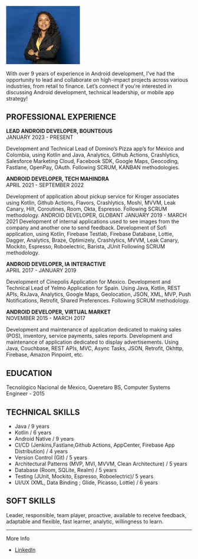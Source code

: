 

<img src="images/profile.JPG" width="200" >

With over 9 years of experience in Android development, I’ve had the opportunity to lead and collaborate on high-impact projects across various industries, from retail to finance.
Let’s connect if you're interested in discussing Android development, technical leadership, or mobile app strategy!


<h2>PROFESSIONAL EXPERIENCE</h2>

<b>LEAD ANDROID DEVELOPER, BOUNTEOUS</b>  
JANUARY 2023 - PRESENT

Development and Technical Lead of Domino’s Pizza app’s for Mexico and Colombia, using Kotlin and Java, Analytics, Github Actions, Crashlytics, Salesforce Marketing Cloud, Facebook SDK, Google Maps, Geocoding, Fastlane, OpenPay, OAuth.
Following SCRUM, KANBAN methodologies.

<b>ANDROID DEVELOPER, TECH MAHINDRA</b>  
APRIL 2021 - SEPTEMBER 2022

Development of application about pickup service for Kroger associates using Kotlin, Github Actions, Flavors, Crashlytics, Moshi, MVVM, Leak Canary, Hilt, Coroutines, Room, Okta, Espresso.
Following SCRUM methodology.
ANDROID DEVELOPER, GLOBANT JANUARY 2019 - MARCH 2021
Development of internal applications used to see images from the company and another one to send feedback.
Development of Sofi application, using Kotlin, Firebase Testlab, Firebase Database, Lottie, Dagger, Analytics, Braze, Optimizely, Crashlytics, MVVM, Leak Canary, Mockito, Espresso, Roboelectric, Barista, JUnit
Following SCRUM methodology.

<b>ANDROID DEVELOPER, IA INTERACTIVE</b>  
APRIL 2017 - JANUARY 2019

Development of Cinepolis Application for Mexico.
Development and Technical Lead of Yelmo Application for Spain.
Using Java, Kotlin, REST APIs, RxJava, Analytics, Google Maps, Geolocation, JSON, XML, MVP, Push Notifications, Retrofit, Shared Preferences.
Following SCRUM methodology.

<b>ANDROID DEVELOPER, VIRTUAL MARKET</b>  
NOVEMBER 2015 - MARCH 2017

Development and maintenance of application dedicated to making sales (POS), inventory, service payments, sales reports.
Development and maintenance of application dedicated to display advertisements.
Using Java, Couchbase, REST APIs, MVC, Async Tasks, JSON, Retrofit, Okhttp, Firebase, Amazon Pinpoint, etc.

<h2>EDUCATION</h2>  
Tecnológico Nacional de Mexico, Queretaro BS, Computer Systems Engineer - 2015


<h2>TECHNICAL SKILLS</h2>

- Java / 9 years
- Kotlin / 6 years
- Android Native / 9 years
- CI/CD (Jenkins,Fastlane,Github Actions, AppCenter, Firebase App Distribution) / 4 years
- Version Control (Git) / 5 years
- Architectural Patterns (MVP, MVI, MVVM, Clean Architecture) / 5 years
- Database (Room, SQLite, Realm) / 5 years
- Testing (JUnit, Mockito, Espresso, Roboelectric)/ 5 years
- UI/UX (XML, Data Binding ; Glide, Picasso, Lottie) / 6 years


<h2>SOFT SKILLS</h2>
Leader, responsible, team player, proactive, available to receive feedback, adaptable and flexible, fast learner, analytic, willingness to learn.

---  

More Info 
- [LinkedIn](https://www.linkedin.com/in/daniely-flores/)

